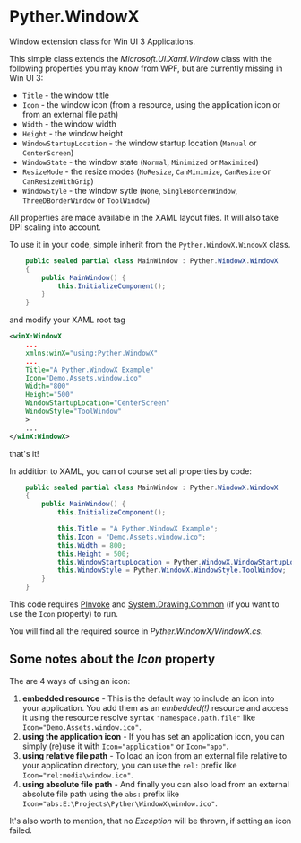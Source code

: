 # Pyther.WindowX

Window extension class for Win UI 3 Applications.

This simple class extends the _Microsoft.UI.Xaml.Window_ class with the following properties you may know from WPF, but are currently missing in Win UI 3:

 - `Title` - the window title
 - `Icon` - the window icon (from a resource, using the application icon or from an external file path)
 - `Width` - the window width
 - `Height` - the window height
 - `WindowStartupLocation` - the window startup location (`Manual` or `CenterScreen`)
 - `WindowState` - the window state (`Normal`, `Minimized` or `Maximized`)
 - `ResizeMode` - the resize modes (`NoResize`, `CanMinimize`, `CanResize` or `CanResizeWithGrip`)
 - `WindowStyle` - the window sytle (`None`, `SingleBorderWindow`, `ThreeDBorderWindow` or `ToolWindow`)

All properties are made available in the XAML layout files. It will also take DPI scaling into account.

To use it in your code, simple inherit from the `Pyther.WindowX.WindowX` class.

```cs
    public sealed partial class MainWindow : Pyther.WindowX.WindowX
    {
        public MainWindow() {
            this.InitializeComponent();
        }
    }
```

and modify your XAML root tag
```xml
<winX:WindowX
    ...
    xmlns:winX="using:Pyther.WindowX"
    ...
    Title="A Pyther.WindowX Example"
    Icon="Demo.Assets.window.ico"
    Width="800"
    Height="500"
    WindowStartupLocation="CenterScreen"
    WindowStyle="ToolWindow"
    >
    ...
</winX:WindowX>
```
that's it!

In addition to XAML, you can of course set all properties by code:
```cs
    public sealed partial class MainWindow : Pyther.WindowX.WindowX
    {
        public MainWindow() {
            this.InitializeComponent();

            this.Title = "A Pyther.WindowX Example";
            this.Icon = "Demo.Assets.window.ico";
            this.Width = 800;
            this.Height = 500;
            this.WindowStartupLocation = Pyther.WindowX.WindowStartupLocation.CenterScreen;
            this.WindowStyle = Pyther.WindowX.WindowStyle.ToolWindow;
        }
    }
```

This code requires [PInvoke](https://github.com/dotnet/pinvoke) and [System.Drawing.Common](https://www.nuget.org/packages/System.Drawing.Common) (if you want to use the `Icon` property) to run. 

You will find all the required source in _Pyther.WindowX/WindowX.cs_.

## Some notes about the *Icon* property

The are 4 ways of using an icon:

1. **embedded resource** - This is the default way to include an icon into your application. You add them as an _embedded(!)_ resource and access it using the resource resolve syntax `"namespace.path.file"` like `Icon="Demo.Assets.window.ico"`.
2. **using the application icon** - If you has set an application icon, you can simply (re)use it with `Icon="application"` or `Icon="app"`.
3. **using relative file path** - To load an icon from an external file relative to your application directory, you can use the `rel:` prefix like `Icon="rel:media\window.ico"`.
4. **using absolute file path** - And finally you can also load from an external absolute file path using the `abs:` prefix like `Icon="abs:E:\Projects\Pyther\WindowX\window.ico"`.

It's also worth to mention, that no _Exception_ will be thrown, if setting an icon failed.